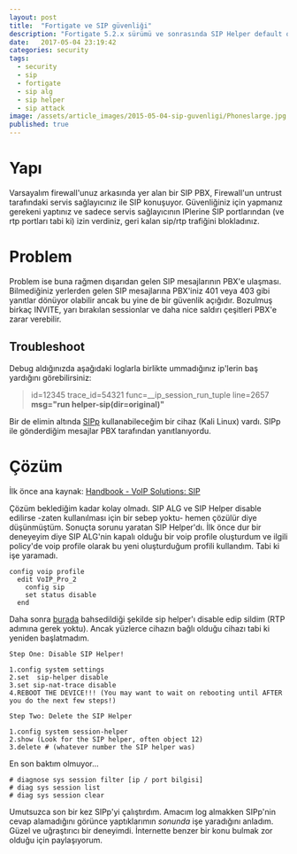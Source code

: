 ```yaml
---
layout: post
title:  "Fortigate ve SIP güvenliği"
description: "Fortigate 5.2.x sürümü ve sonrasında SIP Helper default olarak aktif hale getirildi. Bu değişiklik konudan habersiz bir çok SIP sunucusunu SIP saldırılarına hedef yaptı."
date:   2017-05-04 23:19:42
categories: security
tags:
  - security
  - sip
  - fortigate
  - sip alg
  - sip helper
  - sip attack
image: /assets/article_images/2015-05-04-sip-guvenligi/Phoneslarge.jpg
published: true
---
```


# Yapı

Varsayalım firewall'unuz arkasında yer alan bir SIP PBX, Firewall'un untrust tarafındaki servis sağlayıcınız ile SIP konuşuyor. Güvenliğiniz için yapmanız gerekeni yaptınız ve sadece servis sağlayıcının IPlerine SIP portlarından (ve rtp portları tabi ki) izin verdiniz, geri kalan sip/rtp trafiğini blokladınız.

# Problem

Problem ise buna rağmen dışarıdan gelen SIP mesajlarının PBX'e ulaşması. Bilmediğiniz yerlerden gelen SIP mesajlarına PBX'iniz 401 veya 403 gibi yanıtlar dönüyor olabilir ancak bu yine de bir güvenlik açığıdır. Bozulmuş birkaç INVITE, yarı bırakılan sessionlar ve daha nice saldırı çeşitleri PBX'e zarar verebilir.

## Troubleshoot

Debug aldığınızda aşağıdaki loglarla birlikte ummadığınız ip'lerin baş yardığını görebilirsiniz:

> id=12345 trace_id=54321 func=\__ip_session_run_tuple line=2657 **msg="run helper-sip(dir=original)"**

Bir de elimin altında [SIPp][sipp] kullanabileceğim bir cihaz (Kali Linux) vardı. SIPp ile gönderdiğim mesajlar PBX tarafından yanıtlanıyordu.

# Çözüm

İlk önce ana kaynak: [Handbook - VoIP Solutions: SIP][handbook]

Çözüm beklediğim kadar kolay olmadı. SIP ALG ve SIP Helper disable edilirse -zaten kullanılması için bir sebep yoktu- hemen çözülür diye düşünmüştüm. Sonuçta sorunu yaratan SIP Helper'dı. İlk önce dur bir deneyeyim diye SIP ALG'nin kapalı olduğu bir voip profile oluşturdum ve ilgili policy'de voip profile olarak bu yeni oluşturduğum profili kullandım. Tabi ki işe yaramadı.

```
config voip profile
  edit VoIP_Pro_2
    config sip
    set status disable
  end
```

Daha sonra [burada][dissip] bahsedildiği şekilde sip helper'ı disable edip sildim (RTP adımına gerek yoktu). Ancak yüzlerce cihazın bağlı olduğu cihazı tabi ki yeniden başlatmadım.

```
Step One: Disable SIP Helper!

1.config system settings
2.set  sip-helper disable
3.set sip-nat-trace disable
4.REBOOT THE DEVICE!!! (You may want to wait on rebooting until AFTER you do the next few steps!)

Step Two: Delete the SIP Helper

1.config system session-helper
2.show (Look for the SIP helper, often object 12)
3.delete # (whatever number the SIP helper was)
```
En son baktım olmuyor...

```
# diagnose sys session filter [ip / port bilgisi]
# diag sys session list
# diag sys session clear
```

Umutsuzca son bir kez SIPp'yi çalıştırdım. Amacım log almakken SIPp'nin cevap alamadığını görünce yaptıklarımın _sonunda_ işe yaradığını anladım. Güzel ve uğraştırıcı bir deneyimdi. İnternette benzer bir konu bulmak zor olduğu için paylaşıyorum.  

[handbook]:	[http://docs.fortinet.com/uploaded/files/2813/fortigate-sip-54.pdf]
[dissip]:	[http://www.pkguild.com/2015/08/how-to-disable-sip-and-rtp-processing-on-your-fortigate-for-voip-goodness/]
[sipp]:	[http://sipp.sourceforge.net/]
